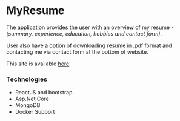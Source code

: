 # MyResume
 
The application provides the user with an overview of my resume - *(summary, experience, education, hobbies and contact form)*.

User also have a option of downloading resume in .pdf format and contacting me via contact form at the bottom of website.

This site is available [here](https://www.stefanvasic.com/).


### Technologies
- ReactJS and bootstrap 
- Asp.Net Core 
- MongoDB 
- Docker Support 
